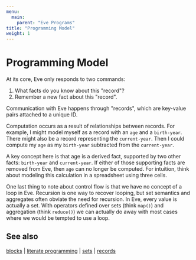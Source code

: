 ```yaml
---
menu:
  main:
    parent: "Eve Programs"
title: "Programming Model"
weight: 1
---
```


# Programming Model

At its core, Eve only responds to two commands:

1. What facts do you know about this "record"?
2. Remember a new fact about this "record".

Communication with Eve happens through "records", which are key-value pairs attached to a unique ID.

Computation occurs as a result of relationships between records. For example, I might model myself as a record with an `age` and a `birth-year`. There might also be a record representing the `current-year`. Then I could compute my `age` as my `birth-year` subtracted from the `current-year`.

A key concept here is that age is a derived fact, supported by two other facts: `birth-year` and `current-year`. If either of those supporting facts are removed from Eve, then `age` can no longer be computed. For intuition, think about modeling this calculation in a spreadsheet using three cells.

One last thing to note about control flow is that we have no concept of a loop in Eve. Recursion is one way to recover looping, but set semantics and aggregates often obviate the need for recursion. In Eve, every value is actually a set. With operators defined over sets (think `map()`) and aggregation (think `reduce()`) we can actually do away with most cases where we would be tempted to use a loop.

## See also

[blocks](../blocks) | [literate programming](../literate-programming) | [sets](../sets) | [records](../records)